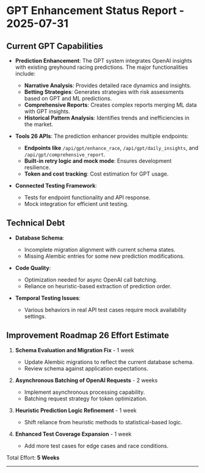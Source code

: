 # GPT Enhancement Status Report - 2025-07-31

## Current GPT Capabilities

- **Prediction Enhancement**: The GPT system integrates OpenAI insights with existing greyhound racing predictions. The major functionalities include:
  - **Narrative Analysis**: Provides detailed race dynamics and insights.
  - **Betting Strategies**: Generates strategies with risk assessments based on GPT and ML predictions.
  - **Comprehensive Reports**: Creates complex reports merging ML data with GPT insights.
  - **Historical Pattern Analysis**: Identifies trends and inefficiencies in the market.

- **Tools  26 APIs**: The prediction enhancer provides multiple endpoints:
  - **Endpoints like** `/api/gpt/enhance_race`, `/api/gpt/daily_insights`, and `/api/gpt/comprehensive_report`.
  - **Built-in retry logic and mock mode**: Ensures development resilience.
  - **Token and cost tracking**: Cost estimation for GPT usage.

- **Connected Testing Framework**:
  - Tests for endpoint functionality and API response.
  - Mock integration for efficient unit testing.

## Technical Debt

- **Database Schema**:
  - Incomplete migration alignment with current schema states.
  - Missing Alembic entries for some new prediction modifications.

- **Code Quality**:
  - Optimization needed for async OpenAI call batching.
  - Reliance on heuristic-based extraction of prediction order.

- **Temporal Testing Issues**:
  - Various behaviors in real API test cases require mock availability settings.

## Improvement Roadmap  26 Effort Estimate

1. **Schema Evaluation and Migration Fix** - 1 week
   - Update Alembic migrations to reflect the current database schema.
   - Review schema against application expectations.

2. **Asynchronous Batching of OpenAI Requests** - 2 weeks
   - Implement asynchronous processing capability.
   - Batching request strategy for token optimization.

3. **Heuristic Prediction Logic Refinement** - 1 week
   - Shift reliance from heuristic methods to statistical-based logic.

4. **Enhanced Test Coverage Expansion** - 1 week
   - Add more test cases for edge cases and race conditions.

Total Effort: **5 Weeks**

---
